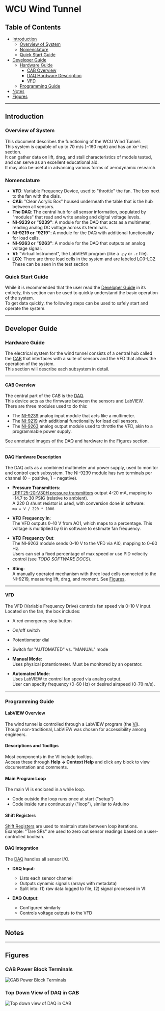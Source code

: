 # WCU Wind Tunnel

## Table of Contents
- [Introduction](#introduction)
  - [Overview of System](#overview-of-system)
  - [Nomenclature](#nomenclature)
  - [Quick Start Guide](#quick-start-guide)
- [Developer Guide](#developer-guide)
  - [Hardware Guide](#hardware-guide)
    - [CAB Overview](#cab-overview)
    - [DAQ Hardware Description](#daq-hardware-description)
    - [VFD](#vfd)
  - [Programming Guide](#programming-guide)
- [Notes](#notes)
- [Figures](#figures)

---

## Introduction

### Overview of System

This document describes the functioning of the WCU Wind Tunnel.  
This system is capable of up to 70 m/s (~160 mph) and has an `Xm³` test section.  
It can gather data on lift, drag, and stall characteristics of models tested, and can serve as an excellent educational aid.  
It may also be useful in advancing various forms of aerodynamic research.

### Nomenclature

- **VFD**: Variable Frequency Device, used to "throttle" the fan. The box next to the fan with the dials.
- **CAB**: "Clear Acrylic Box" housed underneath the table that is the hub between all sensors.
- **The DAQ**: The central hub for all sensor information, populated by "modules" that read and write analog and digital voltage levels.
- **NI-9239 or "9239"**: A module for the DAQ that acts as a multimeter, reading analog DC voltage across its terminals.
- **NI-9219 or "9219"**: A module for the DAQ with additional functionality for load cells.
- **NI-9263 or "9263"**: A module for the DAQ that outputs an analog voltage signal.
- **VI**: "Virtual Instrument", the LabVIEW program (like a `.py` or `.c` file).
- **LCX**: There are three load cells in the system and are labeled LC0-LC2. These can be seen in the test section

### Quick Start Guide

While it is recommended that the user read the [Developer Guide](#developer-guide) in its entirety, this section can be used to quickly understand the basic operation of the system.  
To get data quickly, the following steps can be used to safely start and operate the system.

---

## Developer Guide

### Hardware Guide

The electrical system for the wind tunnel consists of a central hub called the [CAB](#nomenclature) that interfaces with a suite of sensors and the VFD that allows the operation of the system.  
This section will describe each subsystem in detail.

---

#### CAB Overview

The central part of the CAB is the [DAQ](https://www.ni.com/docs/en-US/bundle/daq-getting-started-bus-powered-usb/page/getting-started.html).  
This device acts as the firmware between the sensors and LabVIEW.  
There are three modules used to do this:

- The [NI-9239](https://www.ni.com/en-us/shop/model/ni-9239.html) analog input module that acts like a multimeter.
- The [NI-9219](https://www.ni.com/en-us/shop/model/ni-9219.html) with additional functionality for load cell sensors.
- The [NI-9263](https://www.ni.com/en-us/shop/model/ni-9263.html) analog output module used to throttle the VFD, akin to a programmable power supply.

See annotated images of the DAQ and hardware in the [Figures](#figures) section.

---

#### DAQ Hardware Description

The DAQ acts as a combined multimeter and power supply, used to monitor and control each subsystem. The NI-9239 module has two terminals per channel (0 = positive, 1 = negative).

- **Pressure Transmitters**:  
  [LPPT25-20-V30H pressure transmitters](https://www.automationdirect.com/adc/shopping/catalog/process_control_-a-_measurement/pressure_sensors/pressure_transmitters/lppt25-20-v30h) output 4-20 mA, mapping to -14.7 to 30 PSIG (relative to ambient).  
  A 220 Ω shunt resistor is used, with conversion done in software:  
  `ma = V / 220 * 1000`.

- **VFD Frequency In**:  
  The VFD outputs 0–10 V from AO1, which maps to a percentage. This voltage is multiplied by 6 in software to estimate fan frequency.

- **VFD Frequency Out**:  
  The NI-9263 module sends 0–10 V to the VFD via AI0, mapping to 0–60 Hz.  
  Users can set a fixed percentage of max speed or use PID velocity control (see *TODO SOFTWARE DOCS*).

- **Sting**:  
  A manually operated mechanism with three load cells connected to the NI-9219, measuring lift, drag, and moment. See [Figures](#figures).

---

#### VFD

The VFD (Variable Frequency Drive) controls fan speed via 0–10 V input.  
Located on the fan, the box includes:

- A red emergency stop button
- On/off switch
- Potentiometer dial
- Switch for "AUTOMATED" vs. "MANUAL" mode

- **Manual Mode**:  
  Uses physical potentiometer. Must be monitored by an operator.

- **Automated Mode**:  
  Uses LabVIEW to control fan speed via analog output.  
  User can specify frequency (0–60 Hz) or desired airspeed (0–70 m/s).

---

### Programming Guide

#### LabVIEW Overview

The wind tunnel is controlled through a LabVIEW program (the [VI](#nomenclature)).  
Though non-traditional, LabVIEW was chosen for accessibility among engineers.

#### Descriptions and Tooltips

Most components in the VI include tooltips.  
Access these through **Help → Context Help** and click any block to view documentation and comments.

#### Main Program Loop

The main VI is enclosed in a while loop.  
- Code outside the loop runs once at start ("setup")
- Code inside runs continuously ("loop"), similar to Arduino

#### Shift Registers

[Shift Registers](https://knowledge.ni.com/KnowledgeArticleDetails?id=kA03q000000YKYuCAO&l=en-US) are used to maintain state between loop iterations.  
Example: "Tare SRs" are used to zero out sensor readings based on a user-controlled boolean.

#### DAQ Integration

The [DAQ](https://www.ni.com/docs/en-US/bundle/measurement-studio-ni-daqmx-projects-for-.net-4.5.1/page/netdaqasst.html) handles all sensor I/O.

- **DAQ Input**:  
  - Lists each sensor channel
  - Outputs dynamic signals (arrays with metadata)
  - Split into: (1) raw data logged to file, (2) signal processed in VI

- **DAQ Output**:  
  - Configured similarly
  - Controls voltage outputs to the VFD

---

## Notes


---

## Figures

### CAB Power Block Terminals

![CAB Power Block Terminals](CAB1.png)

### Top Down View of DAQ in CAB

![Top down view of DAQ in CAB](CAB2.png)
